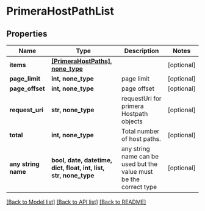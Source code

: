 # PrimeraHostPathList


## Properties
Name | Type | Description | Notes
------------ | ------------- | ------------- | -------------
**items** | [**[PrimeraHostPaths], none_type**](PrimeraHostPaths.md) |  | [optional] 
**page_limit** | **int, none_type** | page limit | [optional] 
**page_offset** | **int, none_type** | page offset | [optional] 
**request_uri** | **str, none_type** | requestUri for primera Hostpath objects | [optional] 
**total** | **int, none_type** | Total number of host paths. | [optional] 
**any string name** | **bool, date, datetime, dict, float, int, list, str, none_type** | any string name can be used but the value must be the correct type | [optional]

[[Back to Model list]](../README.md#documentation-for-models) [[Back to API list]](../README.md#documentation-for-api-endpoints) [[Back to README]](../README.md)


